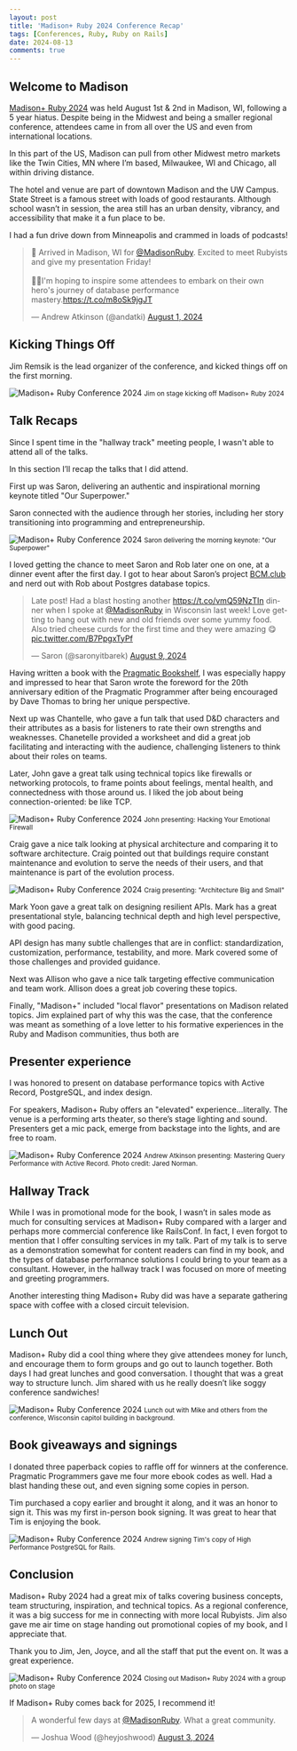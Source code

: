 ```yaml
---
layout: post
title: 'Madison+ Ruby 2024 Conference Recap'
tags: [Conferences, Ruby, Ruby on Rails]
date: 2024-08-13
comments: true
---
```


## Welcome to Madison
[Madison+ Ruby 2024](https://www.madisonruby.com) was held August 1st & 2nd in Madison, WI, following a 5 year hiatus. Despite being in the Midwest and being a smaller regional conference, attendees came in from all over the US and even from international locations.

In this part of the US, Madison can pull from other Midwest metro markets like the Twin Cities, MN where I’m based, Milwaukee, WI and Chicago, all within driving distance.

The hotel and venue are part of downtown Madison and the UW Campus. State Street is a famous street with loads of good restaurants. Although school wasn’t in session, the area still has an urban density, vibrancy, and accessibility that make it a fun place to be.

I had a fun drive down from Minneapolis and crammed in loads of podcasts!

<blockquote class="twitter-tweet"><p lang="en" dir="ltr">🧀 Arrived in Madison, WI for <a href="https://twitter.com/MadisonRuby?ref_src=twsrc%5Etfw">@MadisonRuby</a>. Excited to meet Rubyists and give my presentation Friday!<br><br>🦸‍♀️I&#39;m hoping to inspire some attendees to embark on their own hero&#39;s journey of database performance mastery.<a href="https://t.co/m8oSk9jgJT">https://t.co/m8oSk9jgJT</a></p>&mdash; Andrew Atkinson (@andatki) <a href="https://twitter.com/andatki/status/1818863665191244042?ref_src=twsrc%5Etfw">August 1, 2024</a></blockquote> <script async src="https://platform.twitter.com/widgets.js" charset="utf-8"></script>

## Kicking Things Off
Jim Remsik is the lead organizer of the conference, and kicked things off on the first morning.

![Madison+ Ruby Conference 2024](/assets/images/madison-ruby/madison-ruby-1.jpg)
<small>Jim on stage kicking off Madison+ Ruby 2024</small>

## Talk Recaps
Since I spent time in the "hallway track" meeting people, I wasn't able to attend all of the talks.

In this section I’ll recap the talks that I did attend.

First up was Saron, delivering an authentic and inspirational morning keynote titled "Our Superpower."

Saron connected with the audience through her stories, including her story transitioning into programming and entrepreneurship.

![Madison+ Ruby Conference 2024](/assets/images/madison-ruby/madison-ruby-2.jpg)
<small>Saron delivering the morning keynote: "Our Superpower"</small>

I loved getting the chance to meet Saron and Rob later one on one, at a dinner event after the first day. I got to hear about Saron’s project [BCM.club](https://www.bcm.club) and nerd out with Rob about Postgres database topics.

<blockquote class="twitter-tweet"><p lang="en" dir="ltr">Late post! Had a blast hosting another <a href="https://t.co/vmQ59NzTIn">https://t.co/vmQ59NzTIn</a> dinner when I spoke at <a href="https://twitter.com/MadisonRuby?ref_src=twsrc%5Etfw">@MadisonRuby</a> in Wisconsin last week! Love getting to hang out with new and old friends over some yummy food. Also tried cheese curds for the first time and they were amazing 😋 <a href="https://t.co/B7PpgxTyPf">pic.twitter.com/B7PpgxTyPf</a></p>&mdash; Saron (@saronyitbarek) <a href="https://twitter.com/saronyitbarek/status/1821707137787302187?ref_src=twsrc%5Etfw">August 9, 2024</a></blockquote> <script async src="https://platform.twitter.com/widgets.js" charset="utf-8"></script>

Having written a book with the [Pragmatic Bookshelf](https://pragprog.com), I was especially happy and impressed to hear that Saron wrote the foreword for the 20th anniversary edition of the Pragmatic Programmer after being encouraged by Dave Thomas to bring her unique perspective.

Next up was Chantelle, who gave a fun talk that used D&D characters and their attributes as a basis for listeners to rate their own strengths and weaknesses. Chanetelle provided a worksheet and did a great job facilitating and interacting with the audience, challenging listeners to think about their roles on teams.

Later, John gave a great talk using technical topics like firewalls or networking protocols, to frame points about feelings, mental health, and connectedness with those around us. I liked the job about being connection-oriented: be like TCP.

![Madison+ Ruby Conference 2024](/assets/images/madison-ruby/madison-ruby-5.jpg)
<small>John presenting: Hacking Your Emotional Firewall</small>

Craig gave a nice talk looking at physical architecture and comparing it to software architecture. Craig pointed out that buildings require constant maintenance and evolution to serve the needs of their users, and that maintenance is part of the evolution process.

![Madison+ Ruby Conference 2024](/assets/images/madison-ruby/madison-ruby-4.jpg)
<small>Craig presenting: "Architecture Big and Small"</small>

Mark Yoon gave a great talk on designing resilient APIs. Mark has a great presentational style, balancing technical depth and high level perspective, with good pacing.

API design has many subtle challenges that are in conflict: standardization, customization, performance, testability, and more. Mark covered some of those challenges and provided guidance.

Next was Allison who gave a nice talk targeting effective communication and team work. Allison does a great job covering these topics.

Finally, "Madison+" included "local flavor" presentations on Madison related topics. Jim explained part of why this was the case, that the conference was meant as something of a love letter to his formative experiences in the Ruby and Madison communities, thus both are 

## Presenter experience
I was honored to present on database performance topics with Active Record, PostgreSQL, and index design.

For speakers, Madison+ Ruby offers an "elevated" experience...literally. The venue is a performing arts theater, so there’s stage lighting and sound. Presenters get a mic pack, emerge from backstage into the lights, and are free to roam.

![Madison+ Ruby Conference 2024](/assets/images/madison-ruby/madison-ruby-7.jpg)
<small>Andrew Atkinson presenting: Mastering Query Performance with Active Record. Photo credit: Jared Norman.</small>


## Hallway Track
While I was in promotional mode for the book, I wasn’t in sales mode as much for consulting services at Madison+ Ruby compared with a larger and perhaps more commercial conference like RailsConf. In fact, I even forgot to mention that I offer consulting services in my talk. Part of my talk is to serve as a demonstration somewhat for content readers can find in my book, and the types of database performance solutions I could bring to your team as a consultant. However, in the hallway track I was focused on more of meeting and greeting programmers.

Another interesting thing Madison+ Ruby did was have a separate gathering space with coffee with a closed circuit television.


## Lunch Out
Madison+ Ruby did a cool thing where they give attendees money for lunch, and encourage them to form groups and go out to launch together. Both days I had great lunches and good conversation. I thought that was a great way to structure lunch. Jim shared with us he really doesn’t like soggy conference sandwiches!

![Madison+ Ruby Conference 2024](/assets/images/madison-ruby/madison-ruby-3.jpg)
<small>Lunch out with Mike and others from the conference, Wisconsin capitol building in background.</small>

## Book giveaways and signings
I donated three paperback copies to raffle off for winners at the conference. Pragmatic Programmers gave me four more ebook codes as well. Had a blast handing these out, and even signing some copies in person.

Tim purchased a copy earlier and brought it along, and it was an honor to sign it. This was my first in-person book signing. It was great to hear that Tim is enjoying the book.

![Madison+ Ruby Conference 2024](/assets/images/madison-ruby/madison-ruby-8.jpg)
<small>Andrew signing Tim's copy of High Performance PostgreSQL for Rails.</small>

## Conclusion
Madison+ Ruby 2024 had a great mix of talks covering business concepts, team structuring, inspiration, and technical topics. As a regional conference, it was a big success for me in connecting with more local Rubyists. Jim also gave me air time on stage handing out promotional copies of my book, and I appreciate that.

Thank you to Jim, Jen, Joyce, and all the staff that put the event on. It was a great experience.

![Madison+ Ruby Conference 2024](/assets/images/madison-ruby/madison-ruby-6.jpg)
<small>Closing out Madison+ Ruby 2024 with a group photo on stage</small>

If Madison+ Ruby comes back for 2025, I recommend it!

<blockquote class="twitter-tweet"><p lang="en" dir="ltr">A wonderful few days at <a href="https://twitter.com/MadisonRuby?ref_src=twsrc%5Etfw">@MadisonRuby</a>. What a great community.</p>&mdash; Joshua Wood (@heyjoshwood) <a href="https://twitter.com/heyjoshwood/status/1819579859862966562?ref_src=twsrc%5Etfw">August 3, 2024</a></blockquote> <script async src="https://platform.twitter.com/widgets.js" charset="utf-8"></script>

